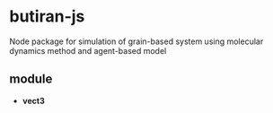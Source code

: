 # butiran-js
Node package for simulation of grain-based system using molecular dynamics method and agent-based model


## module
- **vect3**

